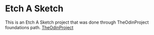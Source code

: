 # Etch A Sketch
This is an Etch A Sketch project that was done through TheOdinProject foundations path.
[TheOdinProject](https://www.theodinproject.com/paths/foundations/courses/foundations/lessons/etch-a-sketch-project)